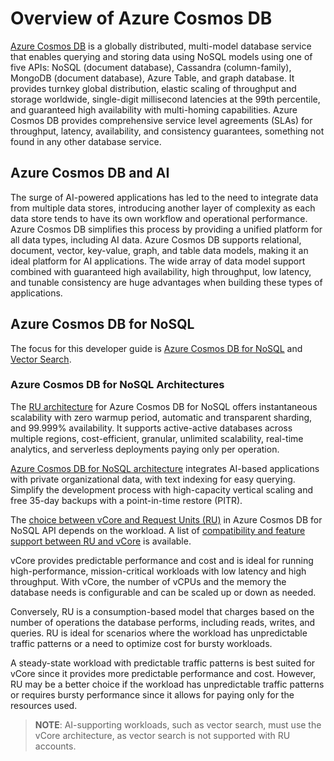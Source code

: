 # Overview of Azure Cosmos DB

[Azure Cosmos DB](https://learn.microsoft.com/azure/cosmos-db/introduction) is a globally distributed, multi-model database service that enables querying and storing data using NoSQL models using one of five APIs: NoSQL (document database), Cassandra (column-family), MongoDB (document database), Azure Table, and graph database. It provides turnkey global distribution, elastic scaling of throughput and storage worldwide, single-digit millisecond latencies at the 99th percentile, and guaranteed high availability with multi-homing capabilities. Azure Cosmos DB provides comprehensive service level agreements (SLAs) for throughput, latency, availability, and consistency guarantees, something not found in any other database service.

## Azure Cosmos DB and AI

The surge of AI-powered applications has led to the need to integrate data from multiple data stores, introducing another layer of complexity as each data store tends to have its own workflow and operational performance. Azure Cosmos DB simplifies this process by providing a unified platform for all data types, including AI data. Azure Cosmos DB supports relational, document, vector, key-value, graph, and table data models, making it an ideal platform for AI applications. The wide array of data model support combined with guaranteed high availability, high throughput, low latency, and tunable consistency are huge advantages when building these types of applications.

## Azure Cosmos DB for NoSQL

The focus for this developer guide is [Azure Cosmos DB for NoSQL](https://learn.microsoft.com/azure/cosmos-db/nosql/) and [Vector Search](https://learn.microsoft.com/azure/cosmos-db/nosql/vector-search).

### Azure Cosmos DB for NoSQL Architectures

The [RU architecture](https://learn.microsoft.com/azure/cosmos-db/request-units) for Azure Cosmos DB for NoSQL offers instantaneous scalability with zero warmup period, automatic and transparent sharding, and 99.999% availability. It supports active-active databases across multiple regions, cost-efficient, granular, unlimited scalability, real-time analytics, and serverless deployments paying only per operation.

[Azure Cosmos DB for NoSQL architecture](https://learn.microsoft.com/azure/cosmos-db/convert-vcore-to-request-unit) integrates AI-based applications with private organizational data, with text indexing for easy querying. Simplify the development process with high-capacity vertical scaling and free 35-day backups with a point-in-time restore (PITR).

The [choice between vCore and Request Units (RU)](hhttps://learn.microsoft.com/azure/cosmos-db/convert-vcore-to-request-unit) in Azure Cosmos DB for NoSQL API depends on the workload. A list of [compatibility and feature support between RU and vCore](https://learn.microsoft.com/azure/cosmos-db/mongodb/vcore/compatibility) is available.

vCore provides predictable performance and cost and is ideal for running high-performance, mission-critical workloads with low latency and high throughput. With vCore, the number of vCPUs and the memory the database needs is configurable and can be scaled up or down as needed.

Conversely, RU is a consumption-based model that charges based on the number of operations the database performs, including reads, writes, and queries. RU is ideal for scenarios where the workload has unpredictable traffic patterns or a need to optimize cost for bursty workloads.

A steady-state workload with predictable traffic patterns is best suited for vCore since it provides more predictable performance and cost. However, RU may be a better choice if the workload has unpredictable traffic patterns or requires bursty performance since it allows for paying only for the resources used.

>**NOTE**: AI-supporting workloads, such as vector search, must use the vCore architecture, as vector search is not supported with RU accounts.
